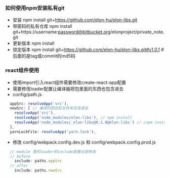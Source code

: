 ### 如何使用npm安装私有git
* 安装 npm install git+https://github.com/elon-hu/elon-libs.git
* 带密码的私有仓库 npm install git+https://username:password@bitbucket.org/elonproject/private_note.git
* 更新版本  npm install
* 锁定版本 npm install git+https://github.com/elon-hu/elon-libs.git#v1.0.1 #后面的是tag或commit的md5码

### react组件使用

* 使用import引入react组件需要修改create-react-app配置
* 需要修改loader配置让编译器把包里面的东西也包含进去
* config/path.js 
```javascript
  appSrc: resolveApp('src'),
  newSrc: [ // 编译时把这些文件夹包含进去
    resolveApp('src'),
    resolveApp('node_modules/elon-libs'), // npm install
    resolveApp('node_modules/_elon-libs@0.1.0@elon-libs') // cnpm install
  ],
  yarnLockFile: resolveApp('yarn.lock'),
```
* 修改 config/webpack.config.dev.js 和 config/webpack.config.prod.js
```javascript
  // module 里的loader的include配置全部修改
  // before
    include: paths.appSrc
  // after 
    include: paths.newSrc
```